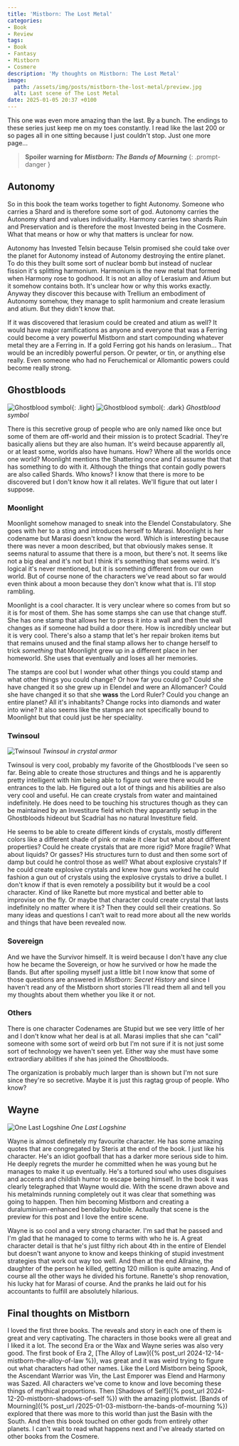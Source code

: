 ```yaml
---
title: 'Mistborn: The Lost Metal'
categories:
- Book
- Review
tags:
- Book
- Fantasy
- Mistborn
- Cosmere
description: 'My thoughts on Mistborn: The Lost Metal'
image:
  path: /assets/img/posts/mistborn-the-lost-metal/preview.jpg
  alt: Last scene of The Lost Metal
date: 2025-01-05 20:37 +0100
---
```

This one was even more amazing than the last. By a bunch. The endings to these series just keep me on my toes constantly. I read like the last 200 or so pages all in one sitting because I just couldn't stop. Just one more page...

> **Spoiler warning for *Mistborn: The Bands of Mourning***
{: .prompt-danger }

## Autonomy

So in this book the team works together to fight Autonomy. Someone who carries a Shard and is therefore some sort of god. Autonomy carries the Autonomy shard and values individuality. Harmony carries two shards Ruin and Preservation and is therefore the most Invested being in the Cosmere. What that means or how or why that matters is unclear for now.

Autonomy has Invested Telsin because Telsin promised she could take over the planet for Autonomy instead of Autonomy destroying the entire planet. To do this they built some sort of nuclear bomb but instead of nuclear fission it's splitting harmonium. Harmonium is the new metal that formed when Harmony rose to godhood. It is not an alloy of Lerasium and Atium but it somehow contains both. It's unclear how or why this works exactly. Anyway they discover this because with Trellium an embodiment of Autonomy somehow, they manage to split harmonium and create lerasium and atium. But they didn't know that.

If it was discovered that lerasium could be created and atium as well? It would have major ramifications as anyone and everyone that was a Ferring could become a very powerful Mistborn and start compounding whatever metal they are a Ferring in. If a gold Ferring got his hands on lerasium... That would be an incredibly powerful person. Or pewter, or tin, or anything else really. Even someone who had no Feruchemical or Allomantic powers could become really strong.

## Ghostbloods

![Ghostblood symbol](/assets/img/posts/mistborn-the-lost-metal/ghostblood.png){: .light}
![Ghostblood symbol](/assets/img/posts/mistborn-the-lost-metal/ghostblood_dark.png){: .dark}
_Ghostblood symbol_

There is this secretive group of people who are only named like once but some of them are off-world and their mission is to protect Scadrial. They're basically aliens but they are also human. It's weird because apparently all, or at least some, worlds also have humans. How? Where all the worlds once one world? Moonlight mentions the Shattering once and I'd assume that that has something to do with it. Although the things that contain godly powers are also called Shards. Who knows? I know that there is more to be discovered but I don't know how it all relates. We'll figure that out later I suppose.

### Moonlight

Moonlight somehow managed to sneak into the Elendel Constabulatory. She goes with her to a sting and introduces herself to Marasi. Moonlight is her codename but Marasi doesn't know the word. Which is interesting because there was never a moon described, but that obviously makes sense. It seems natural to assume that there is a moon, but there's not. It seems like not a big deal and it's not but I think it's something that seems weird. It's logical it's never mentioned, but it is something different from our own world. But of course none of the characters we've read about so far would even think about a moon because they don't know what that is. I'll stop rambling.

Moonlight is a cool character. It is very unclear where so comes from but so it is for most of them. She has some stamps she can use that change stuff. She has one stamp that allows her to press it into a wall and then the wall changes as if someone had build a door there. How is incredibly unclear but it is very cool. There's also a stamp that let's her repair broken items but that remains unused and the final stamp allows her to change herself to trick *something* that Moonlight grew up in a different place in her homeworld. She uses that eventually and loses all her memories.

The stamps are cool but I wonder what other things you could stamp and what other things you could change? Or how far you could go? Could she have changed it so she grew up in Elendel and were an Allomancer? Could she have changed it so that she **wass** the Lord Ruler? Could you change an entire planet? All it's inhabitants? Change rocks into diamonds and water into wine? It also seems like the stamps are not specifically bound to Moonlight but that could just be her speciality.

### Twinsoul

![Twinsoul](/assets/img/posts/mistborn-the-lost-metal/twinsoul.jpg)
_Twinsoul in crystal armor_

Twinsoul is very cool, probably my favorite of the Ghostbloods I've seen so far. Being able to create those structures and things and he is apparently pretty intelligent with him being able to figure out were there would be entrances to the lab. He figured out a lot of things and his abilities are also very cool and useful. He can create crystals from water and maintained indefinitely. He does need to be touching his structures though as they can be maintained by an Investiture field which they apparantly setup in the Ghostbloods hideout but Scadrial has no natural Investiture field.

He seems to be able to create different kinds of crystals, mostly different colors like a different shade of pink or make it clear but what about different properties? Could he create crystals that are more rigid? More fragile? What about liquids? Or gasses? His structures turn to dust and then some sort of damp but could he control those as well? What about explosive crystals? If he could create explosive crystals and knew how guns worked he could fashion a gun out of crystals using the explosive crystals to drive a bullet. I don't know if that is even remotely a possibility but it would be a cool character. Kind of like Ranette but more mystical and better able to improvise on the fly. Or maybe that character could create crystal that lasts indefinitely no matter where it is? Then they could sell their creations. So many ideas and questions I can't wait to read more about all the new worlds and things that have been revealed now.

### Sovereign

And we have the Survivor himself. It is weird because I don't have any clue how he became the Sovereign, or how he survived or how he made the Bands. But after spoiling myself just a little bit I now know that some of those questions are answered in *Mistborn: Secret History* and since I haven't read any of the Mistborn short stories I'll read them all and tell you my thoughts about them whether you like it or not.

### Others

There is one character Codenames are Stupid but we see very little of her and I don't know what her deal is at all. Marasi implies that she can "call" someone with some sort of weird orb but I'm not sure if it is not just some sort of technology we haven't seen yet. Either way she must have some extraordiary abilities if she has joined the Ghostbloods.

The organization is probably much larger than is shown but I'm not sure since they're so secretive. Maybe it is just this ragtag group of people. Who know?

## Wayne

![One Last Logshine](/assets/img/posts/mistborn-the-lost-metal/wayne.png)
_One Last Logshine_

Wayne is almost definetely my favourite character. He has some amazing quotes that are congregated by Steris at the end of the book. I just like his character. He's an idiot goofball that has a darker more serious side to him. He deeply regrets the murder he committed when he was young but he manages to make it up eventually. He's a tortured soul who uses disguises and accents and childish humor to escape being himself. In the book it was clearly telegraphed that Wayne would die. With the scene drawn above and his metalminds running completely out it was clear that something was going to happen. Then him becoming Mistborn and creating a duraluminium-enhanced bendalloy bubble. Actually that scene is the preview for this post and I love the entire scene.

Wayne is so cool and a very strong character. I'm sad that he passed and I'm glad that he managed to come to terms with who he is. A great character detail is that he's just filthy rich about 4th in the entire of Elendel but doesn't want anyone to know and keeps thinking of stupid investment strategies that work out way too well. And then at the end Allraine, the daughter of the person he killed, getting 120 million is quite amazing. And of course all the other ways he divided his fortune. Ranette's shop renovation, his lucky hat for Marasi of course. And the pranks he laid out for his accountants to fulfill are absolutely hilarious.

## Final thoughts on Mistborn

I loved the first three books. The reveals and story in each one of them is great and very captivating. The characters in those books were all great and I liked it a lot. The second Era or the Wax and Wayne series was also very good. The first book of Era 2, [The Alloy of Law]({% post_url 2024-12-14-mistborn-the-alloy-of-law %}), was great and it was weird trying to figure out what characters had other names. Like the Lord Mistborn being Spook, the Ascendant Warrior was Vin, the Last Emporer was Elend and Harmony was Sazed. All characters we've come to know and love becoming these things of mythical proportions. Then [Shadows of Self]({% post_url 2024-12-20-mistborn-shadows-of-self %}) with the amazing plottwist. [Bands of Mourning]({% post_url /2025-01-03-mistborn-the-bands-of-mourning %}) explored that there was more to this world than just the Basin with the South. And then this book touched on other gods from entirely other planets. I can't wait to read what happens next and I've already started on other books from the Cosmere.
